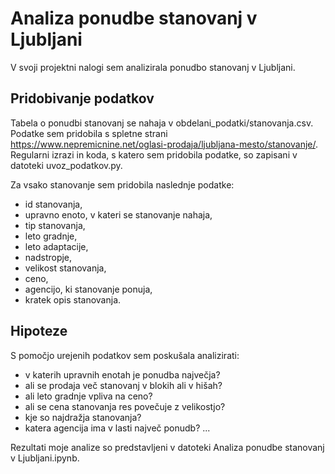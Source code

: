 # Analiza ponudbe stanovanj v Ljubljani

V svoji projektni nalogi sem analizirala ponudbo stanovanj v Ljubljani.

## Pridobivanje podatkov

Tabela o ponudbi stanovanj se nahaja v obdelani_podatki/stanovanja.csv. Podatke sem pridobila s spletne strani https://www.nepremicnine.net/oglasi-prodaja/ljubljana-mesto/stanovanje/. Regularni izrazi in koda, s katero sem pridobila podatke, so zapisani v datoteki uvoz_podatkov.py.

Za vsako stanovanje sem pridobila naslednje podatke:
- id stanovanja,
- upravno enoto, v kateri se stanovanje nahaja,
- tip stanovanja,
- leto gradnje,
- leto adaptacije,
- nadstropje,
- velikost stanovanja,
- ceno,
- agencijo, ki stanovanje ponuja,
- kratek opis stanovanja.

## Hipoteze

S pomočjo urejenih podatkov sem poskušala analizirati:
- v katerih upravnih enotah je ponudba največja?
- ali se prodaja več stanovanj v blokih ali v hišah?
- ali leto gradnje vpliva na ceno?
- ali se cena stanovanja res povečuje z velikostjo?
- kje so najdražja stanovanja?
- katera agencija ima v lasti največ ponudb?
...

Rezultati moje analize so predstavljeni v datoteki Analiza ponudbe stanovanj v Ljubljani.ipynb.



